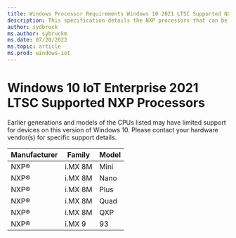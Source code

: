 ```yaml
---
title: Windows Processor Requirements Windows 10 2021 LTSC Supported NXP Processors
description: This specification details the NXP processors that can be used with Windows 10 2021 LTSC.
author: sydbruck
ms.author: sybruckm
ms.date: 07/20/2022
ms.topic: article
ms.prod: windows-iot
---
```


# Windows 10 IoT Enterprise 2021 LTSC Supported NXP Processors

Earlier generations and models of the CPUs listed may have limited support for devices on this version of Windows 10. Please contact your hardware vendor(s) for specific support details.

| Manufacturer | Family | Model |
|---|---|---|
|NXP®|i.MX 8M|Mini|
|NXP®|i.MX 8M|Nano|
|NXP®|i.MX 8M|Plus|
|NXP®|i.MX 8M|Quad|
|NXP®|i.MX 8M|QXP|
|NXP®|i.MX 9|93|
